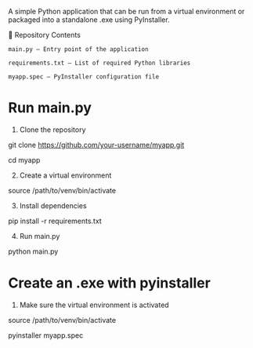 A simple Python application that can be run from a virtual environment or packaged into a standalone .exe using PyInstaller.

📁 Repository Contents

    main.py – Entry point of the application

    requirements.txt – List of required Python libraries

    myapp.spec – PyInstaller configuration file
    
# Run main.py

1. Clone the repository

git clone https://github.com/your-username/myapp.git

cd myapp

2. Create a virtual environment

source /path/to/venv/bin/activate

3. Install dependencies

pip install -r requirements.txt

4. Run main.py

python main.py

# Create an .exe with pyinstaller

1. Make sure the virtual environment is activated

source /path/to/venv/bin/activate

pyinstaller myapp.spec